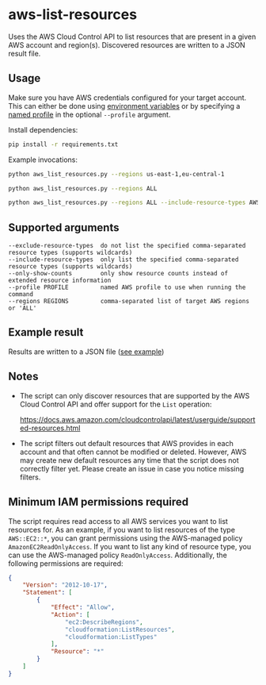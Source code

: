 # aws-list-resources

Uses the AWS Cloud Control API to list resources that are present in a given AWS account and region(s). Discovered resources are written to a JSON result file. 


## Usage

Make sure you have AWS credentials configured for your target account. This can either be done using [environment variables](https://docs.aws.amazon.com/cli/latest/userguide/cli-configure-envvars.html) or by specifying a [named profile](https://docs.aws.amazon.com/cli/latest/userguide/cli-configure-files.html) in the optional `--profile` argument.

Install dependencies:

```bash
pip install -r requirements.txt
```

Example invocations:

```bash
python aws_list_resources.py --regions us-east-1,eu-central-1

python aws_list_resources.py --regions ALL

python aws_list_resources.py --regions ALL --include-resource-types AWS::EC2::*,AWS::DynamoDB::*
```


## Supported arguments

```
--exclude-resource-types  do not list the specified comma-separated resource types (supports wildcards)
--include-resource-types  only list the specified comma-separated resource types (supports wildcards)
--only-show-counts        only show resource counts instead of extended resource information
--profile PROFILE         named AWS profile to use when running the command
--regions REGIONS         comma-separated list of target AWS regions or 'ALL'
```


## Example result

Results are written to a JSON file ([see example](doc/example_results.json))


## Notes

* The script can only discover resources that are supported by the AWS Cloud Control API and offer support for the `List` operation:

  https://docs.aws.amazon.com/cloudcontrolapi/latest/userguide/supported-resources.html

* The script filters out default resources that AWS provides in each account and that often cannot be modified or deleted. However, AWS may create new default resources any time that the script does not correctly filter yet. Please create an issue in case you notice missing filters.


## Minimum IAM permissions required

The script requires read access to all AWS services you want to list resources for. As an example, if you want to list resources of the type `AWS::EC2::*`, you can grant permissions using the AWS-managed policy `AmazonEC2ReadOnlyAccess`. If you want to list any kind of resource type, you can use the AWS-managed policy `ReadOnlyAccess`. Additionally, the following permissions are required:

```json
{
    "Version": "2012-10-17",
    "Statement": [
        {
            "Effect": "Allow",
            "Action": [
                "ec2:DescribeRegions",
                "cloudformation:ListResources",
                "cloudformation:ListTypes"
            ],
            "Resource": "*"
        }
    ]
}
```

